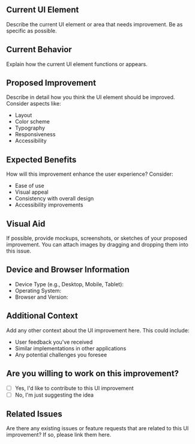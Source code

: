 
## Current UI Element
Describe the current UI element or area that needs improvement. Be as specific as possible.

## Current Behavior
Explain how the current UI element functions or appears.

## Proposed Improvement
Describe in detail how you think the UI element should be improved. Consider aspects like:
- Layout
- Color scheme
- Typography
- Responsiveness
- Accessibility

## Expected Benefits
How will this improvement enhance the user experience? Consider:
- Ease of use
- Visual appeal
- Consistency with overall design
- Accessibility improvements

## Visual Aid
If possible, provide mockups, screenshots, or sketches of your proposed improvement. You can attach images by dragging and dropping them into this issue.

## Device and Browser Information
- Device Type (e.g., Desktop, Mobile, Tablet):
- Operating System:
- Browser and Version:

## Additional Context
Add any other context about the UI improvement here. This could include:
- User feedback you've received
- Similar implementations in other applications
- Any potential challenges you foresee

## Are you willing to work on this improvement?
- [ ] Yes, I'd like to contribute to this UI improvement
- [ ] No, I'm just suggesting the idea

## Related Issues
Are there any existing issues or feature requests that are related to this UI improvement? If so, please link them here.